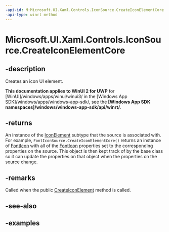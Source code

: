 ```yaml
---
-api-id: M:Microsoft.UI.Xaml.Controls.IconSource.CreateIconElementCore
-api-type: winrt method
---
```


# Microsoft.UI.Xaml.Controls.IconSource.CreateIconElementCore

<!--
protected virtual Microsoft.UI.Xaml.Controls.IconElement CreateIconElementCore ();
-->

## -description

Creates an icon UI element.

**This documentation applies to WinUI 2 for UWP** for [WinUI]/windows/apps/winui/winui3/ in the [Windows App SDK]/windows/apps/windows-app-sdk/, see the **[Windows App SDK namespaces]/windows/windows-app-sdk/api/winrt/**.

## -returns

An instance of the [IconElement](iconelement.md) subtype that the source is associated with. For example, `FontIconSource.CreateIconElementCore()` returns an instance of [FontIcon](fonticon.md) with all of the [FontIcon](fonticon.md) properties set to the corresponding properties on the source. This object is then kept track of by the base class so it can update the properties on that object when the properties on the source change.

## -remarks

Called when the public [CreateIconElement](iconsource_createiconelement_436878877.md) method is called.

## -see-also

## -examples
